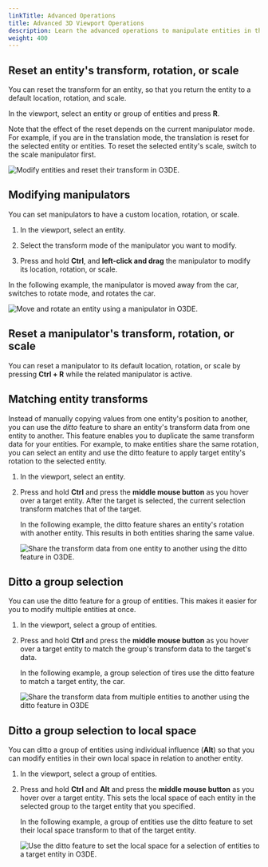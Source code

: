 ```yaml
---
linkTitle: Advanced Operations
title: Advanced 3D Viewport Operations
description: Learn the advanced operations to manipulate entities in the 3D Viewport in Open 3D Engine (O3DE)
weight: 400
---
```


## Reset an entity's transform, rotation, or scale

You can reset the transform for an entity, so that you return the entity to a default location, rotation, and scale.

In the viewport, select an entity or group of entities and press **R**.

Note that the effect of the reset depends on the current manipulator mode. For example, if you are in the translation mode, the translation is reset for the selected entity or entities.  To reset the selected entity's scale, switch to the scale manipulator first.

![Modify entities and reset their transform in O3DE.](/images/user-guide/viewportinteractionmodel/viewport-selection-model-reset-transform-1.gif)

## Modifying manipulators

You can set manipulators to have a custom location, rotation, or scale.  

1. In the viewport, select an entity.

1. Select the transform mode of the manipulator you want to modify.

1. Press and hold **Ctrl**, and **left-click and drag** the manipulator to modify its location, rotation, or scale.

In the following example, the manipulator is moved away from the car, switches to rotate mode, and rotates the car.

![Move and rotate an entity using a manipulator in O3DE.](/images/user-guide/viewportinteractionmodel/viewport-selection-model-3.gif)

## Reset a manipulator's transform, rotation, or scale

You can reset a manipulator to its default location, rotation, or scale by pressing **Ctrl + R** while the related manipulator is active.

## Matching entity transforms

Instead of manually copying values from one entity's position to another, you can use the _ditto_ feature to share an entity's transform data from one entity to another. This feature enables you to duplicate the same transform data for your entities. For example, to make entities share the same rotation, you can select an entity and use the ditto feature to apply target entity's rotation to the selected entity.

1. In the viewport, select an entity.

1. Press and hold **Ctrl** and press the **middle mouse button** as you hover over a target entity. After the target is selected, the current selection transform matches that of the target.

   In the following example, the ditto feature shares an entity's rotation with another entity. This results in both entities sharing the same value.

   ![Share the transform data from one entity to another using the ditto feature in O3DE.](/images/user-guide/viewportinteractionmodel/viewport-selection-model-13.gif)

## Ditto a group selection 

You can use the ditto feature for a group of entities. This makes it easier for you to modify multiple entities at once.

1. In the viewport, select a group of entities.

1. Press and hold **Ctrl** and press the **middle mouse button** as you hover over a target entity to match the group's transform data to the target's data.

   In the following example, a group selection of tires use the ditto feature to match a target entity, the car.

   ![Share the transform data from multiple entities to another using the ditto feature in O3DE](/images/user-guide/viewportinteractionmodel/viewport-selection-model-14.gif)

## Ditto a group selection to local space 

You can ditto a group of entities using individual influence (**Alt**) so that you can modify entities in their own local space in relation to another entity.

1. In the viewport, select a group of entities.

1. Press and hold **Ctrl** and **Alt** and press the **middle mouse button** as you hover over a target entity. This sets the local space of each entity in the selected group to the target entity that you specified.

   In the following example, a group of entities use the ditto feature to set their local space transform to that of the target entity.

   ![Use the ditto feature to set the local space for a selection of entities to a target entity in O3DE.](/images/user-guide/viewportinteractionmodel/viewport-selection-model-15.gif)

